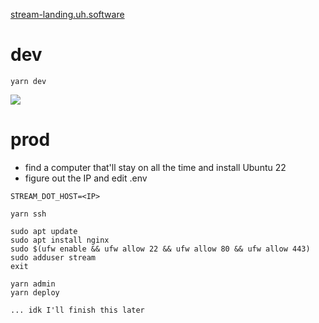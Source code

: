 [stream-landing.uh.software](https://uh.software/raw/stream-landing)

# dev
```
yarn dev
```

![](https://uh.software/api/file/public-stream.png)

# prod
- find a computer that'll stay on all the time and install Ubuntu 22
- figure out the IP and edit .env
```
STREAM_DOT_HOST=<IP>
```
```
yarn ssh
```
```
sudo apt update
sudo apt install nginx
sudo $(ufw enable && ufw allow 22 && ufw allow 80 && ufw allow 443)
sudo adduser stream
exit
```
```
yarn admin
yarn deploy
```

```
... idk I'll finish this later
```
